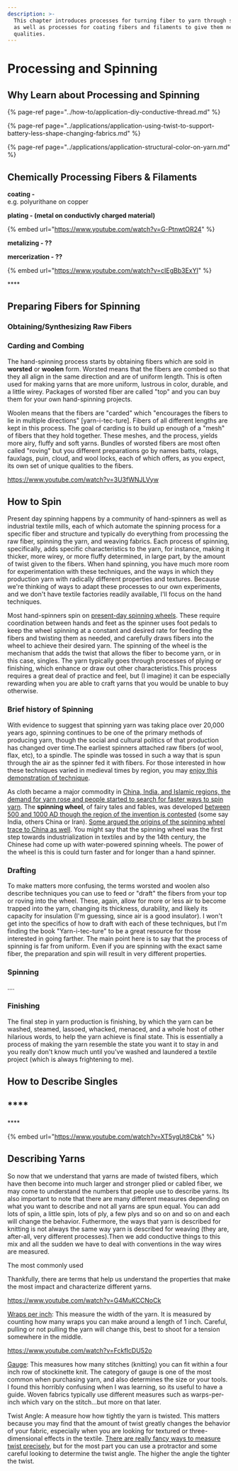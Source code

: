 ```yaml
---
description: >-
  This chapter introduces processes for turning fiber to yarn through spinning,
  as well as processes for coating fibers and filaments to give them new
  qualities.
---
```


# Processing and Spinning

## Why Learn about Processing and Spinning

{% page-ref page="../how-to/application-diy-conductive-thread.md" %}

{% page-ref page="../applications/application-using-twist-to-support-battery-less-shape-changing-fabrics.md" %}

{% page-ref page="../applications/application-structural-color-on-yarn.md" %}



## **Chemically Processing Fibers & Filaments**

**coating -**   
e.g. polyurithane on copper

**plating - \(metal on conductivly charged material\)**  


{% embed url="https://www.youtube.com/watch?v=G-PtnwtOR24" %}

**metalizing - ??**

**mercerization - ??**

{% embed url="https://www.youtube.com/watch?v=cIEgBb3ExYI" %}

\*\*\*\*

## Preparing Fibers for Spinning

### Obtaining/Synthesizing Raw Fibers 

### Carding and Combing

The hand-spinning process starts by obtaining fibers which are sold in **worsted** or **woolen** form. Worsted means that the fibers are combed so that they all align in the same direction and are of uniform length. This is often used for making yarns that are more  uniform, lustrous in color, durable, and a little wirey. Packages of worsted fiber are called "top" and you can buy them for your own hand-spinning projects.

Woolen means that the fibers are "carded" which "encourages the fibers to lie in multiple directions" \[yarn-i-tec-ture\]. Fibers of all different lengths are kept in this process. The goal of carding is to build up enough of a "mesh" of fibers that they hold together. These meshes, and the process, yields more airy, fluffy and soft yarns. Bundles of worsted fibers are most often called "roving" but you different preparations go by names batts, rolags, fauxlags, puin, cloud, and wool locks, each of which offers, as you expect, its own set of unique qualities to the fibers.

https://www.youtube.com/watch?v=3U3fWNJLVyw



## How to Spin 

Present day spinning happens by a community of hand-spinners as well as industrial textile mills, each of which automate the spinning process for a specific fiber and structure and typically do everything from processing the raw fiber, spinning the yarn, and weaving fabrics. Each process of spinning, specifically, adds specific characteristics to the yarn, for instance, making it thicker, more wirey, or more fluffy determined, in large part, by the amount of twist given to the fibers. When hand spinning, you have much more room for experimentation with these techniques, and the ways in which they production yarn with radically different properties and textures. Because we're thinking of ways to adapt these processes to our own experiments, and we don't have textile factories readily available, I'll focus on the hand techniques.

Most hand-spinners spin on [present-day spinning wheels](https://schachtspindle.com/product-category/ladybug-spinning-wheel/). These require coordination between hands and feet as the spinner uses foot pedals to keep the wheel spinning at a constant and desired rate for feeding the fibers and twisting them as needed, and carefully draws fibers into the wheel to achieve their desired yarn. The spinning of the wheel is the mechanism that adds the twist that allows the fiber to become yarn, or in this case, singles.  The yarn typically goes through processes of plying or finishing, which enhance or draw out other characteristics.This process requires a great deal of practice and feel, but \(I imagine\) it can be especially rewarding when you are able to craft yarns that you would be unable to buy otherwise. 

### Brief history of Spinning

With evidence to suggest that spinning yarn was taking place over 20,000 years ago, spinning continues to be one of the primary methods of producing yarn, though the social and cultural politics of that production has changed over time.The earliest spinners attached raw fibers \(of wool, flax, etc\), to a spindle. The spindle was tossed in such a way that is spun through the air as the spinner fed it with fibers. For those interested in how these techniques varied in medieval times by region, you may [enjoy this demonstration of technique](https://www.youtube.com/watch?time_continue=3&v=RERnzaTREyM&feature=emb_title).

As cloth became a major commodity in [China, India, and Islamic regions, the demand for yarn rose and people started to search for faster ways to spin yarn](https://quatr.us/china/invented-spinning-wheel-history-spinning.htm). The **spinning wheel**, of fairy tales and fables, was developed [between 500 and 1000 AD though the region of the invention is contested](https://americanhistory.si.edu/collections/search/object/nmah_1200991#:~:text=The%20process%20predates%20written%20history,those%20making%20fiber%20into%20yarn.) \(some say India, others China or Iran\). [Some argued the origins of the spinning wheel trace to China as well](https://www.thoughtco.com/spinning-wheel-evolution-1992414). You might say that the spinning wheel was the first step towards industrialization in textiles and by the 14th century, the Chinese had come up with water-powered spinning wheels. The power of the wheel is this is could turn faster and for longer than a hand spinner.

### Drafting

To make matters more confusing, the terms worsted and woolen also describe techniques you can use to feed or "draft" the fibers from your top or roving into the wheel.  These, again, allow for more or less air to become trapped into the yarn, changing its thickness, durability, and likely its capacity for insulation \(I'm guessing, since air is a good insulator\). I won't get into the specifics of how to draft with each of these techniques, but I'm finding the book "Yarn-i-tec-ture" to be a great resource for those interested in going farther. The main point here is to say that the process of spinning is far from uniform. Even if you are spinning with the exact same fiber, the preparation and spin will result in very different properties.

### Spinning

....

### Finishing

The final step in yarn production is finishing, by which the yarn can be washed, steamed, lassoed, whacked, menaced, and a whole host of other hilarious words, to help the yarn achieve is final state. This is essentially a process of making the yarn resemble the state you want it to stay in and you really don't know much until you've washed and laundered a textile project \(which is always frightening to me\).

## How to Describe Singles



## \*\*\*\*



\*\*\*\*

{% embed url="https://www.youtube.com/watch?v=XT5ygUt8Cbk" %}

## Describing Yarns

So now that we understand that yarns are made of twisted fibers, which have then become into much larger and stronger plied or cabled fiber, we may come to understand the numbers that people use to describe yarns. Its also important to note that there are many different measures depending on what you want to describe and not all yarns are spun equal. You can add lots of spin, a little spin, lots of ply, a few plys and so on and so on and each will change the behavior. Futhermore, the ways that yarn is described for knitting is not always the same way yarn is described for weaving \(they are, after-all, very different processes\).Then we add conductive things to this mix and all the sudden we have to deal with conventions in the way wires are measured. 

The most commonly used 



Thankfully, there are terms that help us understand the properties that make the most impact and characterize different yarns.

https://www.youtube.com/watch?v=G4MuKCCNoCk

[Wraps per inch](https://www.craftyarncouncil.com/standards/how-measure-wraps-inch-wpi): This measure the width of the yarn. It is measured by counting how many wraps you can make around a length of 1 inch. Careful, pulling or not pulling the yarn will change this, best to shoot for a tension somewhere in the middle.

https://www.youtube.com/watch?v=FckfIcDU52o

[Gauge](https://www.craftyarncouncil.com/standards/yarn-weight-system): This measures how many stitches \(knitting\) you can fit within a four inch row of stockinette knit. The category of gauge is one of the most common when purchasing yarn, and also determines the size or your tools. I found this horribly confusing when I was learning, so its useful to have a guide.  Woven fabrics typically use different measures such as warps-per-inch which vary on the stitch...but more on that later.

Twist Angle: A measure how how tightly the yarn is twisted. This matters because you may find that the amount of twist greatly changes the behavior of your fabric, especially when you are looking for textured or three-dimensional effects in the textile. [There are really fancy ways to measure twist precisely](https://textilestudycenter.com/twist-measurement-in-yarn/), but for the most part you can use a protractor and some careful looking to determine the twist angle. The higher the angle the tighter the twist.



